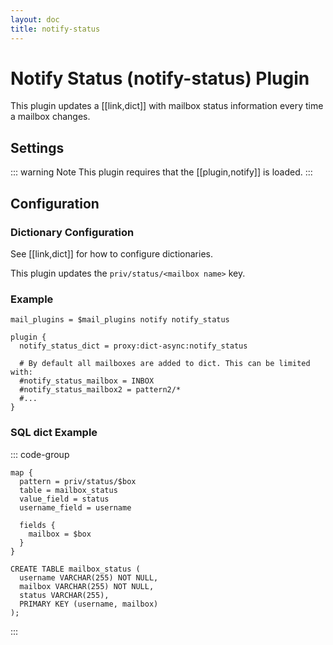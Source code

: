 ```yaml
---
layout: doc
title: notify-status
---
```


# Notify Status (notify-status) Plugin

This plugin updates a [[link,dict]] with mailbox status information
every time a mailbox changes.

## Settings

::: warning Note
This plugin requires that the [[plugin,notify]] is loaded.
:::

<SettingsComponent plugin="notify-status" />

## Configuration

### Dictionary Configuration

See [[link,dict]] for how to configure dictionaries.

This plugin updates the `priv/status/<mailbox name>` key.

### Example

```[dovecot.conf]
mail_plugins = $mail_plugins notify notify_status

plugin {
  notify_status_dict = proxy:dict-async:notify_status

  # By default all mailboxes are added to dict. This can be limited with:
  #notify_status_mailbox = INBOX
  #notify_status_mailbox2 = pattern2/*
  #...
}
```
### SQL dict Example

::: code-group

```[Dictionary Map]
map {
  pattern = priv/status/$box
  table = mailbox_status
  value_field = status
  username_field = username

  fields {
    mailbox = $box
  }
}
```

```sql[SQL Schema]
CREATE TABLE mailbox_status (
  username VARCHAR(255) NOT NULL,
  mailbox VARCHAR(255) NOT NULL,
  status VARCHAR(255),
  PRIMARY KEY (username, mailbox)
);
```

:::

